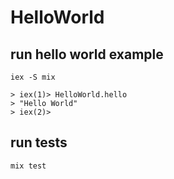 # HelloWorld

## run hello world example

```
iex -S mix

> iex(1)> HelloWorld.hello
> "Hello World"
> iex(2)>
```

## run tests

```
mix test
```
